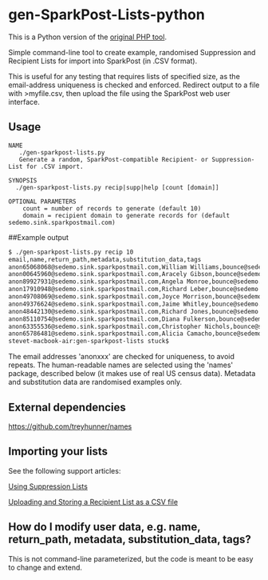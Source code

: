 # gen-SparkPost-Lists-python
This is a Python version of the [original PHP tool](https://github.com/tuck1s/gen-SparkPost-Lists-php).

Simple command-line tool to create example, randomised Suppression and Recipient Lists for import into SparkPost (in .CSV format).

This is useful for any testing that requires lists of specified size, as the email-address uniqueness is checked and enforced.
Redirect output to a file with >myfile.csv, then upload the file using the SparkPost web user interface.

## Usage
```
NAME
   ./gen-sparkpost-lists.py
   Generate a random, SparkPost-compatible Recipient- or Suppression-List for .CSV import.

SYNOPSIS
  ./gen-sparkpost-lists.py recip|supp|help [count [domain]]

OPTIONAL PARAMETERS
    count = number of records to generate (default 10)
    domain = recipient domain to generate records for (default sedemo.sink.sparkpostmail.com)
```

##Example output
```bash
$ ./gen-sparkpost-lists.py recip 10
email,name,return_path,metadata,substitution_data,tags
anon65068068@sedemo.sink.sparkpostmail.com,William Williams,bounce@sedemo.sink.sparkpostmail.com,"{""custID"": 90153123}","{""memberType"": ""bronze"", ""state"": ""DE""}",
anon00645960@sedemo.sink.sparkpostmail.com,Aracely Gibson,bounce@sedemo.sink.sparkpostmail.com,"{""custID"": 16448501}","{""memberType"": ""silver"", ""state"": ""OK""}",
anon89927931@sedemo.sink.sparkpostmail.com,Angela Monroe,bounce@sedemo.sink.sparkpostmail.com,"{""custID"": 12142912}","{""memberType"": ""gold"", ""state"": ""MD""}",
anon17910948@sedemo.sink.sparkpostmail.com,Richard Leber,bounce@sedemo.sink.sparkpostmail.com,"{""custID"": 77532118}","{""memberType"": ""bronze"", ""state"": ""TX""}",
anon49708069@sedemo.sink.sparkpostmail.com,Joyce Morrison,bounce@sedemo.sink.sparkpostmail.com,"{""custID"": 47869024}","{""memberType"": ""gold"", ""state"": ""GA""}",
anon49376624@sedemo.sink.sparkpostmail.com,Jaime Whitley,bounce@sedemo.sink.sparkpostmail.com,"{""custID"": 83300287}","{""memberType"": ""gold"", ""state"": ""NM""}",
anon48442130@sedemo.sink.sparkpostmail.com,Richard Jones,bounce@sedemo.sink.sparkpostmail.com,"{""custID"": 98224223}","{""memberType"": ""platinum"", ""state"": ""TN""}",
anon85110754@sedemo.sink.sparkpostmail.com,Diana Fulkerson,bounce@sedemo.sink.sparkpostmail.com,"{""custID"": 24351711}","{""memberType"": ""bronze"", ""state"": ""CA""}",
anon63355536@sedemo.sink.sparkpostmail.com,Christopher Nichols,bounce@sedemo.sink.sparkpostmail.com,"{""custID"": 59126359}","{""memberType"": ""gold"", ""state"": ""AZ""}",
anon65786481@sedemo.sink.sparkpostmail.com,Alicia Camacho,bounce@sedemo.sink.sparkpostmail.com,"{""custID"": 98630101}","{""memberType"": ""platinum"", ""state"": ""IL""}",
stevet-macbook-air:gen-sparkpost-lists stuck$ 
```

The email addresses 'anonxxx' are checked for uniqueness, to avoid repeats.
The human-readable names are selected using the 'names' package, described below (it makes use of real US census data).
Metadata and substitution data are randomised examples only.

## External dependencies
https://github.com/treyhunner/names

## Importing your lists
See the following support articles:

[Using Suppression Lists](https://support.sparkpost.com/customer/portal/articles/1929891)

[Uploading and Storing a Recipient List as a CSV file](https://support.sparkpost.com/customer/portal/articles/2351320)

## How do I modify user data, e.g. name, return_path, metadata, substitution_data, tags?
This is not command-line parameterized, but the code is meant to be easy to change and extend.